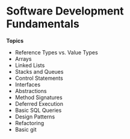 # Software Development Fundamentals

**Topics**
- Reference Types vs. Value Types
- Arrays
- Linked Lists
- Stacks and Queues
- Control Statements
- Interfaces
- Abstractions
- Method Signatures
- Deferred Execution
- Basic SQL Queries
- Design Patterns
- Refactoring
- Basic git
